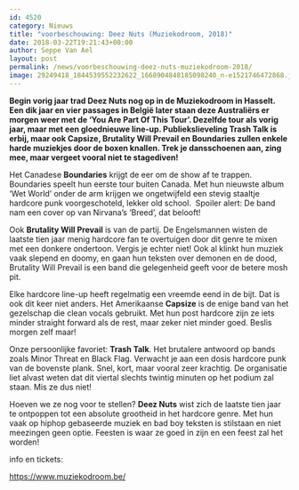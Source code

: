 ```yaml
---
id: 4520
category: Nieuws
title: "voorbeschouwing: Deez Nuts (Muziekodroom, 2018)"
date: 2018-03-22T19:21:43+00:00
author: Seppe Van Ael
layout: post
permalink: /news/voorbeschouwing-deez-nuts-muziekodroom-2018/
image: 29249418_1844539552232622_1668904848185098240_n-e1521746472868.jpg
---
```

**Begin vorig jaar trad Deez Nuts nog op in de Muziekodroom in Hasselt. Een dik jaar en vier passages in België later staan deze Australiërs er morgen weer met de ‘You Are Part Of This Tour’. Dezelfde tour als vorig jaar, maar met een gloednieuwe line-up. Publiekslieveling Trash Talk is erbij, maar ook Capsize, Brutality Will Prevail en Boundaries zullen enkele harde muziekjes door de boxen knallen. Trek je dansschoenen aan, zing mee, maar vergeet vooral niet te stagediven!** 

Het Canadese **Boundaries** krijgt de eer om de show af te trappen. Boundaries speelt hun eerste tour buiten Canada. Met hun nieuwste album ‘Wet World’ onder de arm krijgen we ongetwijfeld een stevig staaltje hardcore punk voorgeschoteld, lekker old school.  Spoiler alert: De band nam een cover op van Nirvana’s ‘Breed’, dat belooft!



Ook **Brutality Will Prevail** is van de partij. De Engelsmannen wisten de laatste tien jaar menig hardcore fan te overtuigen door dit genre te mixen met een donkere ondertoon. Vergis je echter niet! Ook al klinkt hun muziek vaak slepend en doomy, en gaan hun teksten over demonen en de dood, Brutality Will Prevail is een band die gelegenheid geeft voor de betere mosh pit.



Elke hardcore line-up heeft regelmatig een vreemde eend in de bijt. Dat is ook dit keer niet anders. Het Amerikaanse **Capsize** is de enige band van het gezelschap die clean vocals gebruikt. Met hun post hardcore zijn ze iets minder straight forward als de rest, maar zeker niet minder goed. Beslis morgen zelf maar!



Onze persoonlijke favoriet: **Trash Talk**. Het brutalere antwoord op bands zoals Minor Threat en Black Flag. Verwacht je aan een dosis hardcore punk van de bovenste plank. Snel, kort, maar vooral zeer krachtig. De organisatie liet alvast weten dat dit viertal slechts twintig minuten op het podium zal staan. Mis ze dus niet!



Hoeven we ze nog voor te stellen? **Deez Nuts** wist zich de laatste tien jaar te ontpoppen tot een absolute grootheid in het hardcore genre. Met hun vaak op hiphop gebaseerde muziek en bad boy teksten is stilstaan en niet meezingen geen optie. Feesten is waar ze goed in zijn en een feest zal het worden!



info en tickets:

https://www.muziekodroom.be/